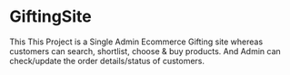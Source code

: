 # GiftingSite
This This Project is a Single Admin Ecommerce Gifting site whereas customers can search, shortlist, choose &amp; buy products. And Admin can check/update the order details/status of customers.
